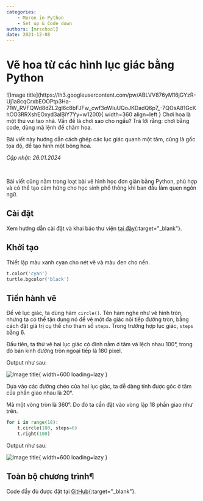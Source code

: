 ```yaml
---
categories:
    - Moron in Python
    - Set up & Code down
authors: [mrschool]
date: 2021-12-08
---
```


# Vẽ hoa từ các hình lục giác bằng Python

<div class="result" markdown>
![Image title](https://lh3.googleusercontent.com/pw/ABLVV876yM16jGYzR-Uj1a8cqCrxbEOOPtp3Ha-71W_RVFQWd8dZL2gl6c8bFJFw_cwf3oWIuUQoJKDadQ6p7_-7QOsA81GcKhCO3RRXshEOxyd3alBiY7Yy=w1200){ width=360 align=left }
Chơi hoa là một thú vui tao nhã. Vấn đề là chơi sao cho ngầu? Trả lời rằng: chơi bằng code, dùng mã lệnh để chăm hoa.

Bài viết này hướng dẫn cách ghép các lục giác quanh một tâm, cũng là gốc tọa độ, để tạo hình một bông hoa.

</div>

*Cập nhật: 26.01.2024*

<!-- more -->

<br>

Bài viết cũng nằm trong loạt bài vẽ hình học đơn giản bằng Python, phù hợp và có thể tạo cảm hứng cho học sinh phổ thông khi ban đầu làm quen ngôn ngữ.

## Cài đặt

Xem hướng dẫn cài đặt và khai báo thư viện [tại đây](create-overlapping-circles-by-python.md/#khởi-tạo){:target="_blank"}.

## Khởi tạo

Thiết lập màu xanh cyan cho nét vẽ và màu đen cho nền.

``` py linenums="9"
t.color('cyan')
turtle.bgcolor('black')
```

## Tiến hành vẽ

Để vẽ lục giác, ta dùng hàm `circle()`. Tên hàm nghe như vẽ hình tròn, nhưng ta có thể tận dụng nó để vẽ một đa giác nội tiếp đường tròn, bằng cách đặt giá trị cụ thể cho tham số `steps`. Trong trường hợp lục giác, `steps` bằng 6.

Đầu tiên, ta thử vẽ hai lục giác có đỉnh nằm ở tâm và lệch nhau 100°, trong đó bán kính đường tròn ngoại tiếp là 180 pixel.

Output như sau:

![Image title](https://lh3.googleusercontent.com/oXbX0pT5sCbhnRttzVNdY85hKbjhM-WPSGAX_GCnRXcQI7jfFsk_FqF0dNtRIm5qycquZ95A3xiuly5gyXicFLqBeIwT2_GKWnZXMXkVt2KE4vFonWh4V8Nh0w_gj5DLdEnwU--RALs=w1200){ width=600 loading=lazy }

Dựa vào các đường chéo của hai lục giác, ta dễ dàng tính được góc ở tâm của phần giao nhau là 20°.

Mà một vòng tròn là 360°. Do đó ta cần đặt vào vòng lặp 18 phần giao như trên.

``` py linenums="12"
for i in range(18):
    t.circle(180, steps=6)
    t.right(100)
```

Output như sau:

![Image title](https://lh3.googleusercontent.com/lVTLDAadLPxVAyPWjPfhcpvf_1Z5-gj0-Q5DNLUebDFv14TYXEzt2S1MzAX_1wzppK92s8LY4wuIp12ZLthzpk_DfYxqlDetS4yoAyQG9vQEzupmyUBJtiPqPrZIIGN1Hs3VsXJTAP4=w1200){ width=600 loading=lazy }

## Toàn bộ chương trình¶

Code đầy đủ được đặt tại [GitHub](https://github.com/vtchitruong/Turtle/blob/main/Flowers/flower_hexagon.py){:target="_blank"}.
